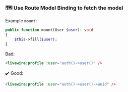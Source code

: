 ### 🗺️ Use Route Model Binding to fetch the model

Example `mount`:

```php
public function mount(User $user): void
{
    $this->fill($user);
}
```

Bad:
```html
<livewire:profile :user="auth()->user()" /> 
```

:heavy_check_mark: Good:
```html
<livewire:profile :user="auth()->user()->uuid" /> 
```
